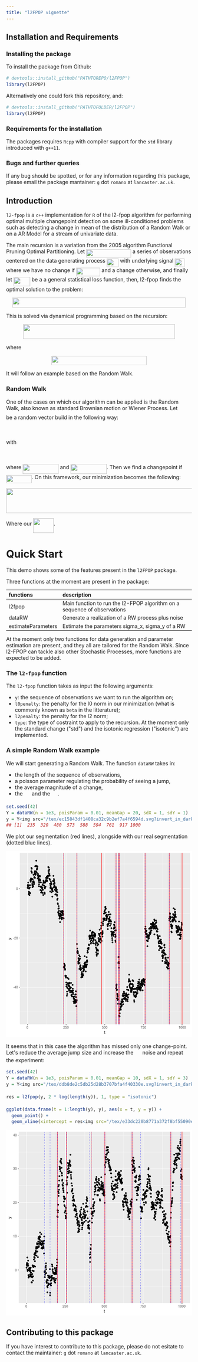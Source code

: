 ```yaml
---
title: "l2FPOP vignette"
---
```




## Installation and Requirements

### Installing the package

To install the package from Github: 


```r
# devtools::install_github("PATHTOREPO/l2FPOP")
library(l2FPOP)
```


Alternatively one could fork this repository, and: 


```r
# devtools::install_github("PATHTOFOLDER/l2FPOP")
library(l2FPOP)
```


### Requirements for the installation

The packages requires `Rcpp` with compiler support for the `std` library introduced with `g++11`.


### Bugs and further queries

If any bug should be spotted, or for any information regarding this package, please email the package mantainer: `g` dot `romano` at `lancaster.ac.uk`.

## Introduction

`l2-fpop` is a `c++` implementation for `R` of the l2-fpop algorithm for performing optimal multiple changepoint detection on some ill-conditioned problems such as detecting a change in mean of the distribution of a Random Walk or on a AR Model for a stream of univariate data.

The main recursion is a variation from the 2005 algorithm Functional Pruning Optimal Partitioning. Let <img src="/tex/bda932ed515f3d85dc43e487550e10fc.svg?invert_in_darkmode&sanitize=true" align=middle width=121.79969175pt height=22.465723500000017pt/> a series of observations centered on the data generating process <img src="/tex/bd044317942a49071c489f339c0290f9.svg?invert_in_darkmode&sanitize=true" align=middle width=32.018806049999995pt height=22.465723500000017pt/> with underlying signal <img src="/tex/6d0564274ae1a724f8562409b513eae7.svg?invert_in_darkmode&sanitize=true" align=middle width=26.11694744999999pt height=22.831056599999986pt/> where we have no change if <img src="/tex/f8b5cde6bec8f91a244a06a84f0bfeb9.svg?invert_in_darkmode&sanitize=true" align=middle width=64.93146329999999pt height=22.831056599999986pt/> and a change otherwise, and finally let <img src="/tex/5e1d5620dc7bcd919d9143d70d8d0fd3.svg?invert_in_darkmode&sanitize=true" align=middle width=44.984878949999995pt height=24.65753399999998pt/> be a a general statistical loss function, then, l2-fpop finds the optimal solution to the problem:

<p align="center"><img src="/tex/86498c6ce29420c4642493e1fe0f703c.svg?invert_in_darkmode&sanitize=true" align=middle width=469.57916115pt height=27.170795849999998pt/></p>

This is solved via dynamical programming based on the recursion:

<p align="center"><img src="/tex/c47781832279b380c81e11d42507e526.svg?invert_in_darkmode&sanitize=true" align=middle width=412.38927344999996pt height=39.452455349999994pt/></p>

where

<p align="center"><img src="/tex/437a29663e8036be5bd48dbdd77db37d.svg?invert_in_darkmode&sanitize=true" align=middle width=257.77487505pt height=25.7402211pt/></p>

It will follow an example based on the Random Walk. 

### Random Walk

One of the cases on which our algorithm can be applied is the Random Walk, also known as standard Brownian motion or Wiener Process. Let <img src="/tex/feb8fb6e0d2b94a25deda09a72b9a916.svg?invert_in_darkmode&sanitize=true" align=middle width=14.764759349999988pt height=22.55708729999998pt/> be a random vector build in the following way:

<p align="center"><img src="/tex/9a2095a8338ce98da7bdd6706db1431f.svg?invert_in_darkmode&sanitize=true" align=middle width=90.4983486pt height=16.89938415pt/></p>
with

<p align="center"><img src="/tex/8d7f20031b90f94420403f44088b9bf2.svg?invert_in_darkmode&sanitize=true" align=middle width=225.74001779999998pt height=16.438356pt/></p>

where <img src="/tex/c9be722acb577063285f2fbdc4d651b5.svg?invert_in_darkmode&sanitize=true" align=middle width=97.15936064999998pt height=26.76175259999998pt/> and <img src="/tex/ca0201f819bdb6e2c80e9b0b5bf44277.svg?invert_in_darkmode&sanitize=true" align=middle width=97.84615664999998pt height=26.76175259999998pt/>. Then we find a changepoint if <img src="/tex/dfaeef5bfb0e4ba9c40cf60c3e75ecee.svg?invert_in_darkmode&sanitize=true" align=middle width=69.30752729999999pt height=22.831056599999986pt/>. On this framework, our minimization becomes the following: 

<p align="center"><img src="/tex/e9c16705b817ebbbbb23d0a6ba656203.svg?invert_in_darkmode&sanitize=true" align=middle width=605.25544035pt height=66.55531739999999pt/></p>

Where our <img src="/tex/2b16e86b1f5cdcef98896bae27f880cb.svg?invert_in_darkmode&sanitize=true" align=middle width=55.80001844999999pt height=40.47844019999997pt/>.

# Quick Start

This demo shows some of the features present in the `l2FPOP` package. 

Three functions at the moment are present in the package:


|functions          |description                                                              |
|:------------------|:------------------------------------------------------------------------|
|l2fpop             |Main function to run the l2-FPOP algorithm on a sequence of observations |
|dataRW             |Generate a realization of a RW process plus noise                        |
|estimateParameters |Estimate the parameters sigma_x, sigma_y of a RW                         |

At the moment only two functions for data generation and parameter estimation are present, and they all are tailored for the Random Walk. Since l2-FPOP can tackle also other Stochastic Processes, more functions are expected to be added.

### The `l2-fpop` function

The `l2-fpop` function takes as input the following arguments:

- `y`: the sequence of observations we want to run the algorithm on;
- `l0penalty`: the penalty for the l0 norm in our minimization (what is commonly known as `beta` in the litterature);
- `l2penalty`: the penalty for the l2 norm;
- `type`: the type of costraint to apply to the recursion. At the moment only the standard change ("std") and the isotonic regression ("isotonic") are implemented.

### A simple Random Walk example

We will start generating a Random Walk. The function `dataRW` takes in:

- the length of the sequence of observations,
- a poisson parameter regulating the probability of seeing a jump,
- the average magnitude of a change,
- the <img src="/tex/4ebb7b9f51ef56b286b2b327249caa8c.svg?invert_in_darkmode&sanitize=true" align=middle width=16.84748009999999pt height=14.15524440000002pt/> and the <img src="/tex/5cb4e7e42b9def144355e597c609d550.svg?invert_in_darkmode&sanitize=true" align=middle width=16.472713949999992pt height=14.15524440000002pt/>.


```r
set.seed(42)
Y = dataRW(n = 1e3, poisParam = 0.01, meanGap = 20, sdX = 1, sdY = 1)
y = Y<img src="/tex/ec15843df1408ca32c9b2ef7a4f6594d.svg?invert_in_darkmode&sanitize=true" align=middle width=455.3436789pt height=45.84475500000001pt/>\lambda_1<img src="/tex/a6f510c0841a1dd87da6d67c4101273a.svg?invert_in_darkmode&sanitize=true" align=middle width=398.38826774999995pt height=24.65753399999998pt/>\lambda_2<img src="/tex/fa3a89a56623153e956a2ad8616e6d98.svg?invert_in_darkmode&sanitize=true" align=middle width=452.5383159pt height=24.7161288pt/>\lambda_1 = 2 \ \sigma_y^2 \ log(n)<img src="/tex/7f64e89da4eedce2f236f2fc209aae33.svg?invert_in_darkmode&sanitize=true" align=middle width=219.45696794999992pt height=22.831056599999986pt/>\lambda_2 = \frac{\sigma_y^2}{\sigma_x^2}<img src="/tex/0abd9760da435f692ad1f2a05265463a.svg?invert_in_darkmode&sanitize=true" align=middle width=491.96489265pt height=78.90410879999997pt/>changepoints
## [1]  235  320  480  573  588  594  761  917 1000
```

We plot our segmentation (red lines), alongside with our real segmentation (dotted blue lines).

![plot of chunk plot1](figure/plot1-1.png)

It seems that in this case the algorithm has missed only one change-point. Let's reduce the average jump size and increase the <img src="/tex/5cb4e7e42b9def144355e597c609d550.svg?invert_in_darkmode&sanitize=true" align=middle width=16.472713949999992pt height=14.15524440000002pt/> noise and repeat the experiment:


```r
set.seed(42)
Y = dataRW(n = 1e3, poisParam = 0.01, meanGap = 10, sdX = 1, sdY = 3)
y = Y<img src="/tex/ddb8de2c5db25d28b3707bfa4f40330e.svg?invert_in_darkmode&sanitize=true" align=middle width=700.2746222999999pt height=244.93150769999997pt/>Q^{\leq}(\mu)<img src="/tex/9ad31ae873086393cc67aa887ff2064c.svg?invert_in_darkmode&sanitize=true" align=middle width=827.95566975pt height=87.12328679999999pt/>y

res = l2fpop(y, 2 * log(length(y)), 1, type = "isotonic")

ggplot(data.frame(t = 1:length(y), y), aes(x = t, y = y)) +
  geom_point() +
  geom_vline(xintercept = res<img src="/tex/e33dc220b8771a372f8bf55090e4951b.svg?invert_in_darkmode&sanitize=true" align=middle width=388.2916075499999pt height=24.65753399999998pt/>cp, col = 4,  lty = 3)
```

![plot of chunk isotonic](figure/isotonic-1.png)

## Contributing to this package

If you have interest to contribute to this package, please do not esitate to contact the maintainer:  `g` dot `romano` at `lancaster.ac.uk`.
